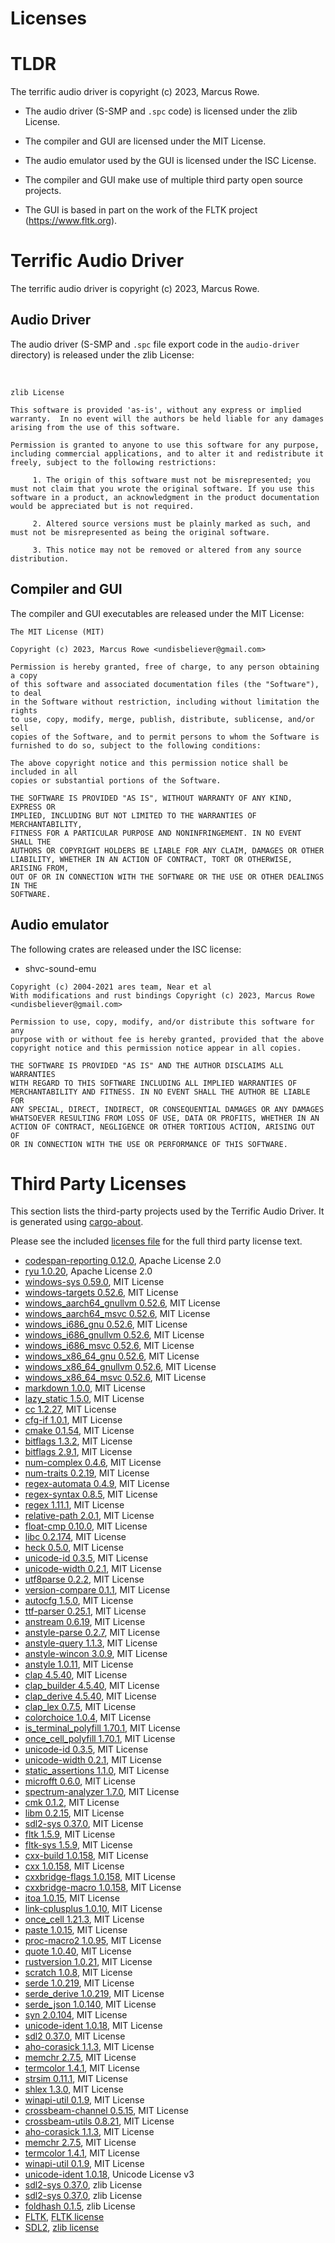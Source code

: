 Licenses
========


TLDR
====

The terrific audio driver is copyright (c) 2023, Marcus Rowe.

 * The audio driver (S-SMP and `.spc` code) is licensed under the zlib License.
 * The compiler and GUI are licensed under the MIT License.
 * The audio emulator used by the GUI is licensed under the ISC License.

 * The compiler and GUI make use of multiple third party open source projects.
 * The GUI is based in part on the work of the FLTK project (https://www.fltk.org).


Terrific Audio Driver
=====================

The terrific audio driver is copyright (c) 2023, Marcus Rowe.


Audio Driver
------------
The audio driver (S-SMP and `.spc` file export code in the `audio-driver` directory) is released under the zlib License:

<br/>

```
zlib License

This software is provided 'as-is', without any express or implied warranty.  In no event will the authors be held liable for any damages arising from the use of this software.

Permission is granted to anyone to use this software for any purpose, including commercial applications, and to alter it and redistribute it freely, subject to the following restrictions:

     1. The origin of this software must not be misrepresented; you must not claim that you wrote the original software. If you use this software in a product, an acknowledgment in the product documentation would be appreciated but is not required.

     2. Altered source versions must be plainly marked as such, and must not be misrepresented as being the original software.

     3. This notice may not be removed or altered from any source distribution.
```


Compiler and GUI
----------------

The compiler and GUI executables are released under the MIT License:

```
The MIT License (MIT)

Copyright (c) 2023, Marcus Rowe <undisbeliever@gmail.com>

Permission is hereby granted, free of charge, to any person obtaining a copy
of this software and associated documentation files (the "Software"), to deal
in the Software without restriction, including without limitation the rights
to use, copy, modify, merge, publish, distribute, sublicense, and/or sell
copies of the Software, and to permit persons to whom the Software is
furnished to do so, subject to the following conditions:

The above copyright notice and this permission notice shall be included in all
copies or substantial portions of the Software.

THE SOFTWARE IS PROVIDED "AS IS", WITHOUT WARRANTY OF ANY KIND, EXPRESS OR
IMPLIED, INCLUDING BUT NOT LIMITED TO THE WARRANTIES OF MERCHANTABILITY,
FITNESS FOR A PARTICULAR PURPOSE AND NONINFRINGEMENT. IN NO EVENT SHALL THE
AUTHORS OR COPYRIGHT HOLDERS BE LIABLE FOR ANY CLAIM, DAMAGES OR OTHER
LIABILITY, WHETHER IN AN ACTION OF CONTRACT, TORT OR OTHERWISE, ARISING FROM,
OUT OF OR IN CONNECTION WITH THE SOFTWARE OR THE USE OR OTHER DEALINGS IN THE
SOFTWARE.
```


Audio emulator
--------------

The following crates are released under the ISC license:
 * shvc-sound-emu


```
Copyright (c) 2004-2021 ares team, Near et al
With modifications and rust bindings Copyright (c) 2023, Marcus Rowe <undisbeliever@gmail.com>

Permission to use, copy, modify, and/or distribute this software for any
purpose with or without fee is hereby granted, provided that the above
copyright notice and this permission notice appear in all copies.

THE SOFTWARE IS PROVIDED "AS IS" AND THE AUTHOR DISCLAIMS ALL WARRANTIES
WITH REGARD TO THIS SOFTWARE INCLUDING ALL IMPLIED WARRANTIES OF
MERCHANTABILITY AND FITNESS. IN NO EVENT SHALL THE AUTHOR BE LIABLE FOR
ANY SPECIAL, DIRECT, INDIRECT, OR CONSEQUENTIAL DAMAGES OR ANY DAMAGES
WHATSOEVER RESULTING FROM LOSS OF USE, DATA OR PROFITS, WHETHER IN AN
ACTION OF CONTRACT, NEGLIGENCE OR OTHER TORTIOUS ACTION, ARISING OUT OF
OR IN CONNECTION WITH THE USE OR PERFORMANCE OF THIS SOFTWARE.
```


Third Party Licenses
====================
This section lists the third-party projects used by the Terrific Audio Driver.
It is generated using [cargo-about](https://embarkstudios.github.io/cargo-about/).

Please see the included [licenses file](licenses.md) for the full third party license text.

  * [codespan-reporting 0.12.0](https://github.com/brendanzab/codespan), Apache License 2.0
  * [ryu 1.0.20](https://github.com/dtolnay/ryu), Apache License 2.0
  * [windows-sys 0.59.0](https://github.com/microsoft/windows-rs), MIT License
  * [windows-targets 0.52.6](https://github.com/microsoft/windows-rs), MIT License
  * [windows_aarch64_gnullvm 0.52.6](https://github.com/microsoft/windows-rs), MIT License
  * [windows_aarch64_msvc 0.52.6](https://github.com/microsoft/windows-rs), MIT License
  * [windows_i686_gnu 0.52.6](https://github.com/microsoft/windows-rs), MIT License
  * [windows_i686_gnullvm 0.52.6](https://github.com/microsoft/windows-rs), MIT License
  * [windows_i686_msvc 0.52.6](https://github.com/microsoft/windows-rs), MIT License
  * [windows_x86_64_gnu 0.52.6](https://github.com/microsoft/windows-rs), MIT License
  * [windows_x86_64_gnullvm 0.52.6](https://github.com/microsoft/windows-rs), MIT License
  * [windows_x86_64_msvc 0.52.6](https://github.com/microsoft/windows-rs), MIT License
  * [markdown 1.0.0](https://github.com/wooorm/markdown-rs), MIT License
  * [lazy_static 1.5.0](https://github.com/rust-lang-nursery/lazy-static.rs), MIT License
  * [cc 1.2.27](https://github.com/rust-lang/cc-rs), MIT License
  * [cfg-if 1.0.1](https://github.com/rust-lang/cfg-if), MIT License
  * [cmake 0.1.54](https://github.com/rust-lang/cmake-rs), MIT License
  * [bitflags 1.3.2](https://github.com/bitflags/bitflags), MIT License
  * [bitflags 2.9.1](https://github.com/bitflags/bitflags), MIT License
  * [num-complex 0.4.6](https://github.com/rust-num/num-complex), MIT License
  * [num-traits 0.2.19](https://github.com/rust-num/num-traits), MIT License
  * [regex-automata 0.4.9](https://github.com/rust-lang/regex/tree/master/regex-automata), MIT License
  * [regex-syntax 0.8.5](https://github.com/rust-lang/regex/tree/master/regex-syntax), MIT License
  * [regex 1.11.1](https://github.com/rust-lang/regex), MIT License
  * [relative-path 2.0.1](https://github.com/udoprog/relative-path), MIT License
  * [float-cmp 0.10.0](https://github.com/mikedilger/float-cmp), MIT License
  * [libc 0.2.174](https://github.com/rust-lang/libc), MIT License
  * [heck 0.5.0](https://github.com/withoutboats/heck), MIT License
  * [unicode-id 0.3.5](https://github.com/Boshen/unicode-id), MIT License
  * [unicode-width 0.2.1](https://github.com/unicode-rs/unicode-width), MIT License
  * [utf8parse 0.2.2](https://github.com/alacritty/vte), MIT License
  * [version-compare 0.1.1](https://gitlab.com/timvisee/version-compare), MIT License
  * [autocfg 1.5.0](https://github.com/cuviper/autocfg), MIT License
  * [ttf-parser 0.25.1](https://github.com/harfbuzz/ttf-parser), MIT License
  * [anstream 0.6.19](https://github.com/rust-cli/anstyle.git), MIT License
  * [anstyle-parse 0.2.7](https://github.com/rust-cli/anstyle.git), MIT License
  * [anstyle-query 1.1.3](https://github.com/rust-cli/anstyle.git), MIT License
  * [anstyle-wincon 3.0.9](https://github.com/rust-cli/anstyle.git), MIT License
  * [anstyle 1.0.11](https://github.com/rust-cli/anstyle.git), MIT License
  * [clap 4.5.40](https://github.com/clap-rs/clap), MIT License
  * [clap_builder 4.5.40](https://github.com/clap-rs/clap), MIT License
  * [clap_derive 4.5.40](https://github.com/clap-rs/clap), MIT License
  * [clap_lex 0.7.5](https://github.com/clap-rs/clap), MIT License
  * [colorchoice 1.0.4](https://github.com/rust-cli/anstyle.git), MIT License
  * [is_terminal_polyfill 1.70.1](https://github.com/polyfill-rs/is_terminal_polyfill), MIT License
  * [once_cell_polyfill 1.70.1](https://github.com/polyfill-rs/once_cell_polyfill), MIT License
  * [unicode-id 0.3.5](https://github.com/Boshen/unicode-id), MIT License
  * [unicode-width 0.2.1](https://github.com/unicode-rs/unicode-width), MIT License
  * [static_assertions 1.1.0](https://github.com/nvzqz/static-assertions-rs), MIT License
  * [microfft 0.6.0](https://gitlab.com/teskje/microfft-rs), MIT License
  * [spectrum-analyzer 1.7.0](https://github.com/phip1611/spectrum-analyzer), MIT License
  * [cmk 0.1.2](https://github.com/MoAlyousef/cmk), MIT License
  * [libm 0.2.15](https://github.com/rust-lang/compiler-builtins), MIT License
  * [sdl2-sys 0.37.0](https://github.com/rust-sdl2/rust-sdl2), MIT License
  * [fltk 1.5.9](https://github.com/fltk-rs/fltk-rs), MIT License
  * [fltk-sys 1.5.9](https://github.com/fltk-rs/fltk-rs), MIT License
  * [cxx-build 1.0.158](https://github.com/dtolnay/cxx), MIT License
  * [cxx 1.0.158](https://github.com/dtolnay/cxx), MIT License
  * [cxxbridge-flags 1.0.158](https://github.com/dtolnay/cxx), MIT License
  * [cxxbridge-macro 1.0.158](https://github.com/dtolnay/cxx), MIT License
  * [itoa 1.0.15](https://github.com/dtolnay/itoa), MIT License
  * [link-cplusplus 1.0.10](https://github.com/dtolnay/link-cplusplus), MIT License
  * [once_cell 1.21.3](https://github.com/matklad/once_cell), MIT License
  * [paste 1.0.15](https://github.com/dtolnay/paste), MIT License
  * [proc-macro2 1.0.95](https://github.com/dtolnay/proc-macro2), MIT License
  * [quote 1.0.40](https://github.com/dtolnay/quote), MIT License
  * [rustversion 1.0.21](https://github.com/dtolnay/rustversion), MIT License
  * [scratch 1.0.8](https://github.com/dtolnay/scratch), MIT License
  * [serde 1.0.219](https://github.com/serde-rs/serde), MIT License
  * [serde_derive 1.0.219](https://github.com/serde-rs/serde), MIT License
  * [serde_json 1.0.140](https://github.com/serde-rs/json), MIT License
  * [syn 2.0.104](https://github.com/dtolnay/syn), MIT License
  * [unicode-ident 1.0.18](https://github.com/dtolnay/unicode-ident), MIT License
  * [sdl2 0.37.0](https://github.com/Rust-SDL2/rust-sdl2), MIT License
  * [aho-corasick 1.1.3](https://github.com/BurntSushi/aho-corasick), MIT License
  * [memchr 2.7.5](https://github.com/BurntSushi/memchr), MIT License
  * [termcolor 1.4.1](https://github.com/BurntSushi/termcolor), MIT License
  * [strsim 0.11.1](https://github.com/rapidfuzz/strsim-rs), MIT License
  * [shlex 1.3.0](https://github.com/comex/rust-shlex), MIT License
  * [winapi-util 0.1.9](https://github.com/BurntSushi/winapi-util), MIT License
  * [crossbeam-channel 0.5.15](https://github.com/crossbeam-rs/crossbeam), MIT License
  * [crossbeam-utils 0.8.21](https://github.com/crossbeam-rs/crossbeam), MIT License
  * [aho-corasick 1.1.3](https://github.com/BurntSushi/aho-corasick), MIT License
  * [memchr 2.7.5](https://github.com/BurntSushi/memchr), MIT License
  * [termcolor 1.4.1](https://github.com/BurntSushi/termcolor), MIT License
  * [winapi-util 0.1.9](https://github.com/BurntSushi/winapi-util), MIT License
  * [unicode-ident 1.0.18](https://github.com/dtolnay/unicode-ident), Unicode License v3
  * [sdl2-sys 0.37.0](https://github.com/rust-sdl2/rust-sdl2), zlib License
  * [sdl2-sys 0.37.0](https://github.com/rust-sdl2/rust-sdl2), zlib License
  * [foldhash 0.1.5](https://github.com/orlp/foldhash), zlib License
  * [FLTK](https://www.fltk.org/), [FLTK license](https://www.fltk.org/doc-1.4/license.html)
  * [SDL2](https://libsdl.org/), [zlib license](https://www.libsdl.org/license.php)


